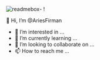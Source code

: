 ![readmebox](https://github.com/AriesFirman/AriesFirman/assets/23626335/99222d17-8eaf-4c8f-b59f-dcf3e4a25837)- !


👋 Hi, I’m @AriesFirman
- 👀 I’m interested in ...
- 🌱 I’m currently learning ...
- 💞️ I’m looking to collaborate on ...
- 📫 How to reach me ...

<!---
AriesFirman/AriesFirman is a ✨ special ✨ repository because its `README.md` (this file) appears on your GitHub profile.
You can click the Preview link to take a look at your changes.
--->
